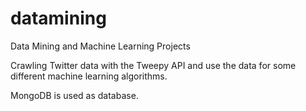 # datamining
Data Mining and Machine Learning Projects

Crawling Twitter data with the Tweepy API and use the data
for some different machine learning algorithms.

MongoDB is used as database.
